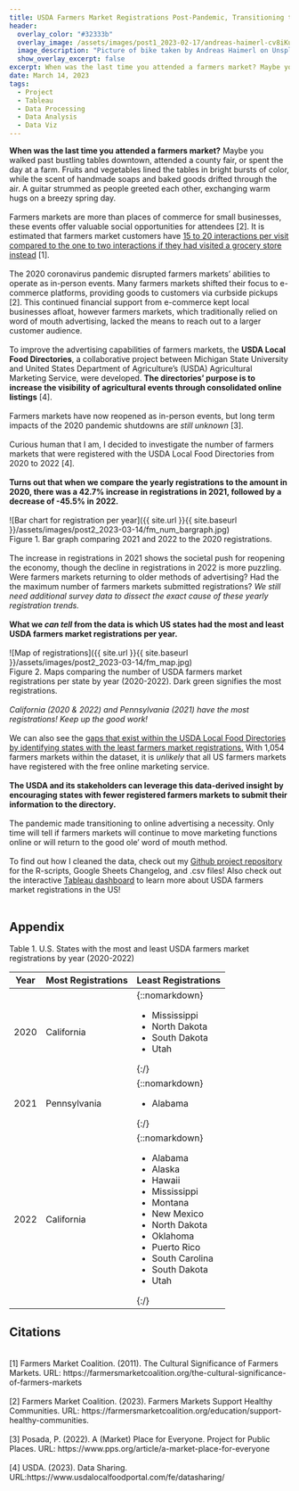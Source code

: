 ```yaml
---
title: USDA Farmers Market Registrations Post-Pandemic, Transitioning to Online Directories
header:
  overlay_color: "#32333b"
  overlay_image: /assets/images/post1_2023-02-17/andreas-haimerl-cv8iKu2ONM-unsplash.jpg
  image_description: "Picture of bike taken by Andreas Haimerl on Unsplash"
  show_overlay_excerpt: false
excerpt: When was the last time you attended a farmers market? Maybe you walked past bustling tables downtown, attended a county fair, or spent the day at a farm. Fruits and vegetables lined the tables in bright bursts of color, while the scent of handmade soaps and baked goods drifted through the air.
date: March 14, 2023
tags:
  - Project
  - Tableau
  - Data Processing
  - Data Analysis
  - Data Viz
---
```


**When was the last time you attended a farmers market?** Maybe you walked past bustling tables downtown, attended a county fair, or spent the day at a farm. Fruits and vegetables lined the tables in bright bursts of color, while the scent of handmade soaps and baked goods drifted through the air. A guitar strummed as people greeted each other, exchanging warm hugs on a breezy spring day. 
<br><br>
Farmers markets are more than places of commerce for small businesses, these events offer valuable social opportunities for attendees [2]. It is estimated that farmers market customers have <u>15 to 20 interactions per visit compared to the one to two interactions if they had visited a grocery store instead</u> [1].
<br><br>
The 2020 coronavirus pandemic disrupted farmers markets’ abilities to operate as in-person events. Many farmers markets shifted their focus to e-commerce platforms, providing goods to customers via curbside pickups [2]. This continued financial support from e-commerce kept local businesses afloat, however farmers markets, which traditionally relied on word of mouth advertising, lacked the means to reach out to a larger customer audience. 
<br><br>
To improve the advertising capabilities of farmers markets, the **USDA Local Food Directories**, a collaborative project between Michigan State University and United States Department of Agriculture’s (USDA) Agricultural Marketing Service, were developed. **The directories’ purpose is to increase the visibility of agricultural events through consolidated online listings** [4]. 
<br><br>
Farmers markets have now reopened as in-person events, but long term impacts of the 2020 pandemic shutdowns are _still unknown_ [3]. 
<br><br>
Curious human that I am, I decided to investigate the number of farmers markets that were registered with the USDA Local Food Directories from 2020 to 2022 [4].
<br><br>
**Turns out that when we compare the yearly registrations to the amount in 2020, there was a 42.7% increase in registrations in 2021, followed by a decrease of -45.5% in 2022.** 
<br><br>
![Bar chart for registration per year]({{ site.url }}{{ site.baseurl }}/assets/images/post2_2023-03-14/fm_num_bargraph.jpg)
<br>
Figure 1. Bar graph comparing 2021 and 2022 to the 2020 registrations.
<br><br>
The increase in registrations in 2021 shows the societal push for reopening the economy, though the decline in registrations in 2022 is more puzzling. Were farmers markets returning to older methods of advertising? Had the the maximum number of farmers markets submitted registrations? _We still need additional survey data to dissect the exact cause of these yearly registration trends._
<br><br>
**What we _can tell_ from the data is which US states had the most and least USDA farmers market registrations per year.**
<br><br>
![Map of registrations]({{ site.url }}{{ site.baseurl }}/assets/images/post2_2023-03-14/fm_map.jpg)
<br>
Figure 2. Maps comparing the number of USDA farmers market registrations per state by year (2020-2022). Dark green signifies the most registrations. 
<br><br>
_California (2020 & 2022) and Pennsylvania (2021) have the most registrations! Keep up the good work!_
<br><br>
We can also see the <u>gaps that exist within the USDA Local Food Directories by identifying states with the least farmers market registrations.</u> With 1,054 farmers markets within the dataset, it is _unlikely_ that all US farmers markets have registered with the free online marketing service. 
<br><br>
**The USDA and its stakeholders can leverage this data-derived insight by encouraging states with fewer registered farmers markets to submit their information to the directory.**
<br><br>
The pandemic made transitioning to online advertising a necessity. Only time will tell if farmers markets will continue to move marketing functions online or will return to the good ole’ word of mouth method.
<br><br>
To find out how I cleaned the data, check out my <a href="https://github.com/hjkissinger/USDA-Farmers-Market">Github project repository</a> for the R-scripts, Google Sheets Changelog, and .csv files! Also check out the interactive <a href="https://public.tableau.com/app/profile/hannah.kissinger6750/viz/FarmersMarketsintheU_S_/USDAFarmersMarketRegistrationsPost-Pandemic">Tableau dashboard</a> to learn more about USDA farmers market registrations in the US!
<br><br>
## Appendix
Table 1. U.S. States with the most and least USDA farmers market registrations by year (2020-2022)

| Year | Most Registrations | Least Registrations |
| ---- | ------------------ | ------------------- |
| 2020 | California   | {::nomarkdown}<ul><li>Mississippi</li><li>North Dakota</li><li>South Dakota</li><li>Utah</li></ul>{:/} |
| 2021 | Pennsylvania | {::nomarkdown}<ul><li>Alabama</li></ul>{:/} |
| 2022 | California   | {::nomarkdown}<ul><li>Alabama</li><li>Alaska</li><li>Hawaii</li><li>Mississippi</li><li>Montana</li><li>New Mexico</li><li>North Dakota</li><li>Oklahoma</li><li>Puerto Rico</li><li>South Carolina</li><li>South Dakota</li><li>Utah</li></ul>{:/} |

## Citations
<br>
[1] Farmers Market Coalition. (2011). The Cultural Significance of Farmers Markets. URL: https://farmersmarketcoalition.org/the-cultural-significance-of-farmers-markets
<br><br>
[2] Farmers Market Coalition. (2023). Farmers Markets Support Healthy Communities. URL: https://farmersmarketcoalition.org/education/support-healthy-communities.
<br><br>
[3] Posada, P. (2022). A (Market) Place for Everyone. Project for Public Places. URL: https://www.pps.org/article/a-market-place-for-everyone
<br><br>
[4] USDA. (2023). Data Sharing. URL:https://www.usdalocalfoodportal.com/fe/datasharing/
